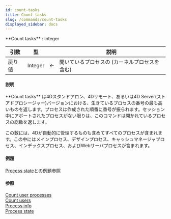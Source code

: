 ```yaml
---
id: count-tasks
title: Count tasks
slug: /commands/count-tasks
displayed_sidebar: docs
---
```


<!--REF #_command_.Count tasks.Syntax-->**Count tasks**  : Integer<!-- END REF-->
<!--REF #_command_.Count tasks.Params-->
| 引数 | 型 |  | 説明 |
| --- | --- | --- | --- |
| 戻り値 | Integer | &#8592; | 開いているプロセスの (カーネルプロセスを含む) |

<!-- END REF-->

#### 説明 

<!--REF #_command_.Count tasks.Summary-->**Count tasks** は4Dスタンドアロン、4Dリモート、あるいは4D Server(ストアドプロシージャー)バージョンにおける、生きているプロセスの番号の最も高いものを返します。<!-- END REF-->プロセスは作成された順番に番号が振られます。セッション中にアボートされたプロセスがない限りは、このコマンドは開かれているプロセスの総数を返します。 

この数には、4Dが自動的に管理するものも含めてすべてのプロセスが含まれます。この中にはメインプロセス、デザインプロセス、キャッシュマネージャプロセス、インデックスプロセス、およびWebサーバプロセスが含まれます。

#### 例題 

[Process state](process-state.md "Process state")との例題参照

#### 参照 

[Count user processes](count-user-processes.md)  
[Count users](count-users.md)  
[Process info](../commands/process-info.md)  
[Process state](process-state.md)  